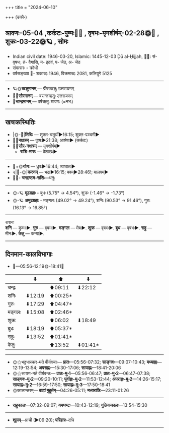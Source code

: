 +++
title = "2024-06-10"

+++
(उकौ॰)
## श्रावणः-05-04  ,कर्कटः-पुष्यः🌛🌌  ,  वृषभः-मृगशीर्षम्-02-28🌞🌌  ,  शुक्रः-03-22🌞🪐  , सोमः
- Indian civil date: 1946-03-20, Islamic: 1445-12-03 Ḏū al-Ḥijjah, 🌌🌞: सं- वृषभः, तं- वैगासि, म- इटवं, प- जेठ, अ- जेठ
- संवत्सरः - क्रोधी
- वर्षसङ्ख्या 🌛- शकाब्दः 1946, विक्रमाब्दः 2081, कलियुगे 5125
___________________
- 🪐🌞**ऋतुमानम्** — ग्रीष्मऋतुः उत्तरायणम्
- 🌌🌞**सौरमानम्** — वसन्तऋतुः उत्तरायणम्
- 🌛**चान्द्रमानम्** — वर्षऋतुः श्रावणः (≈नभः)
___________________


## खचक्रस्थितिः
- |🌞-🌛|**तिथिः** — शुक्ल-चतुर्थी►16:15; शुक्ल-पञ्चमी►  
- 🌌🌛**नक्षत्रम्** — पुष्यः►21:38; आश्रेषा► (कर्कटः)  
- 🌌🌞**सौर-नक्षत्रम्** — मृगशीर्षम्►  
  - **राशि-मासः** — वैशाखः► 
___________________
- 🌛+🌞**योगः** — ध्रुवः►16:44; व्याघातः►  
- २|🌛-🌞|**करणम्** — भद्रा►16:15; बवम्►28:46!; बालवम्►  
- 🌌🌛- **चन्द्राष्टम-राशिः**—धनुः  
___________________
- 🌞-🪐 **मूढग्रहाः** - बुधः (5.75° → 4.54°), शुक्रः (-1.46° → -1.73°)
- 🌞-🪐 **अमूढग्रहाः** - मङ्गलः (49.02° → 49.24°), शनिः (90.53° → 91.46°), गुरुः (16.13° → 16.85°)
___________________
राशयः  
**शनि** — कुम्भः►. **गुरु** — वृषभः►. **मङ्गल** — मेषः►. **शुक्र** — वृषभः►. **बुध** — वृषभः►. **राहु** — मीनः►. **केतु** — कन्या►. 
___________________


## दिनमान-कालविभागाः
- 🌅—05:56-12:19🌞-18:41🌇  

|      |⬇     |⬆     |⬇     |
|------|-----|-----|------|
|चन्द्रः|     |⬆09:11 |⬇22:12 |
|शनिः   |⬇12:19 |⬆00:25*|     |
|गुरुः  |⬇17:29 |⬆04:47*|     |
|मङ्गलः |⬇15:08 |⬆02:46*|     |
|शुक्रः |     |⬆06:02 |⬇18:49 |
|बुधः   |⬇18:19 |⬆05:37*|     |
|राहुः  |⬇13:52 |⬆01:41*|     |
|केतुः  |     |⬆13:52 |⬇01:41*|
___________________
- 🌞⚝भट्टभास्कर-मते वीर्यवन्तः— **प्रातः**—05:56-07:32; **साङ्गवः**—09:07-10:43; **मध्याह्नः**—12:19-13:54; **अपराह्णः**—15:30-17:06; **सायाह्नः**—18:41-20:06  
- 🌞⚝सायण-मते वीर्यवन्तः— **प्रातः-मु॰1**—05:56-06:47; **प्रातः-मु॰2**—06:47-07:38; **साङ्गवः-मु॰2**—09:20-10:11; **पूर्वाह्णः-मु॰2**—11:53-12:44; **अपराह्णः-मु॰2**—14:26-15:17; **सायाह्नः-मु॰2**—16:59-17:50; **सायाह्नः-मु॰3**—17:50-18:41  
- 🌞कालान्तरम्— **ब्राह्मं मुहूर्तम्**—04:26-05:11; **मध्यरात्रिः**—23:11-01:26  
___________________
- **राहुकालः**—07:32-09:07; **यमघण्टः**—10:43-12:19; **गुलिककालः**—13:54-15:30  
___________________
- **शूलम्**—प्राची (►09:20); **परिहारः**–दधि  
___________________
